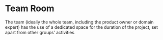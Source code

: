 # Team Room


The team (ideally the whole team, including the product owner or domain
expert) has the use of a dedicated space for the duration of the
project, set apart from other groups' activities.

